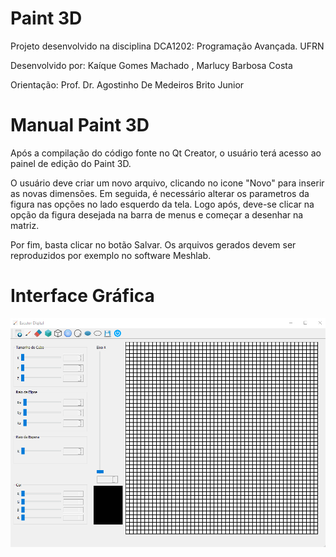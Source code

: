 # Paint 3D 
Projeto desenvolvido na disciplina DCA1202: Programação Avançada. UFRN

<p>Desenvolvido por: Kaíque Gomes Machado , Marlucy Barbosa Costa</p>
<p>Orientação: Prof. Dr. Agostinho De Medeiros Brito Junior</p>

# Manual Paint 3D

<p>Após a compilação do código fonte no Qt Creator, o usuário terá acesso ao painel de edição do Paint 3D.</p>
<p>O usuário deve criar um novo arquivo, clicando no icone "Novo" para inserir as novas dimensões. Em seguida, é necessário alterar os parametros da figura nas opções no lado esquerdo da tela. Logo após, deve-se clicar na opção da figura desejada na barra de menus e começar a desenhar na matriz.</p>
 
<p>Por fim, basta clicar no botão Salvar. Os arquivos gerados devem ser reproduzidos por exemplo no software Meshlab.</p>

# Interface Gráfica
![Tela Inicial](https://github.com/Kaiquered/Paint3D/blob/master/Prints/Interface.png)

